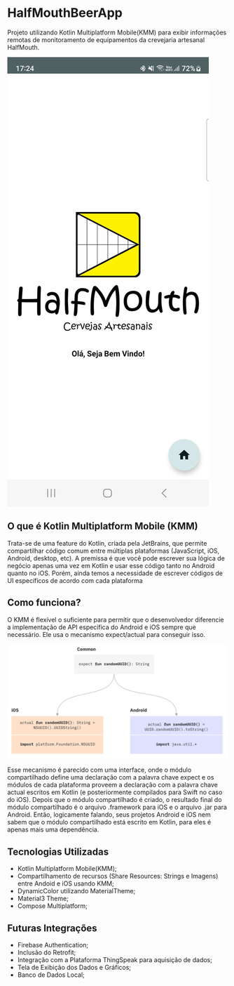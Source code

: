 # HalfMouthBeerApp
Projeto utilizando Kotlin Multiplatform Mobile(KMM) para exibir informações remotas de monitoramento de 
equipamentos da crevejaria artesanal HalfMouth.

![KMM-image](images/telainicial.png)

## O que é Kotlin Multiplatform Mobile (KMM)
Trata-se de uma feature do Kotlin, criada pela JetBrains, que permite compartilhar código comum entre múltiplas plataformas (JavaScript, iOS, Android, desktop, etc).
A premissa é que você pode escrever sua lógica de negócio apenas uma vez em Kotlin e usar esse código tanto no Android quanto no iOS. 
Porém, ainda temos a necessidade de escrever códigos de UI específicos de acordo com cada plataforma

## Como funciona?
O KMM é flexível o suficiente para permitir que o desenvolvedor diferencie a implementação de API específica do Android e iOS sempre que necessário. 
Ele usa o mecanismo expect/actual para conseguir isso.

![KMM-image](images/expect-actual.png)

Esse mecanismo é parecido com uma interface, onde o módulo compartilhado define uma declaração com a palavra chave expect e os módulos de cada plataforma proveem a declaração com a palavra chave actual escritos em Kotlin (e posteriormente compilados para Swift no caso do iOS).
Depois que o módulo compartilhado é criado, o resultado final do módulo compartilhado é o arquivo .framework para iOS e o arquivo .jar para Android. 
Então, logicamente falando, seus projetos Android e iOS nem sabem que o módulo compartilhado está escrito em Kotlin, para eles é apenas mais uma dependência.

## Tecnologias Utilizadas

- Kotlin Multiplatform Mobile(KMM);
- Compartilhamento de recursos (Share Resources: Strings e Imagens) entre Andoid e iOS usando KMM;
- DynamicColor utilizando MaterialTheme;
- Material3 Theme;
- Compose Multiplatform;

## Futuras Integrações

- Firebase Authentication;
- Inclusão do Retrofit;
- Integração com a Plataforma ThingSpeak para aquisição de dados;
- Tela de Exibição dos Dados e Gráficos;
- Banco de Dados Local;